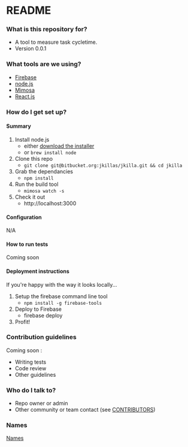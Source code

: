 # README #

### What is this repository for? ###

* A tool to measure task cycletime.
* Version 0.0.1

### What tools are we using? ###

* [Firebase](http://www.firebase.com/)
* [node.js](http://nodejs.org/)
* [Mimosa](http://mimosa.io/)
* [React.js](http://facebook.github.io/react/)

### How do I get set up? ###

#### Summary

1. Install node.js
    * either [download the installer](http://nodejs.org/download/)
    * or `brew install node`
1. Clone this repo
    * `git clone git@bitbucket.org:jkillas/jkilla.git && cd jkilla`
1. Grab the dependancies
    * `npm install`
1. Run the build tool
    * `mimosa watch -s`
1. Check it out
    * http://localhost:3000

#### Configuration

N/A

#### How to run tests

Coming soon

#### Deployment instructions

If you're happy with the way it looks locally...

1. Setup the firebase command line tool
    * `npm install -g firebase-tools`
2. Deploy to Firebase
    * firebase deploy
3. Profit!

### Contribution guidelines ###

Coming soon :

* Writing tests
* Code review
* Other guidelines

### Who do I talk to? ###

* Repo owner or admin
* Other community or team contact (see [CONTRIBUTORS](src/master/contributors.txt))

### Names ###

[Names](https://bitbucket.org/jkillas/jkilla/src/master/names.md)
